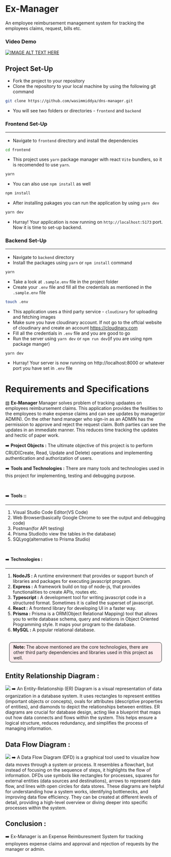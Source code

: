 # Ex-Manager
An employee reimbursement management system for tracking the employees claims, request, bills etc.

### Video Demo
[![IMAGE ALT TEXT HERE](https://img.youtube.com/vi/VZ1fmhOawfU/0.jpg)](https://www.youtube.com/watch?v=VZ1fmhOawfU)

## Project Set-Up
* Fork the project to your repository
* Clone the repository to your local machine by using the following git command
```bash
git clone https://github.com/wasimmiddya/dns-manager.git
```
* You will see two folders or directories - ```frontend``` and ```backend```

### Frontend Set-Up<hr>
* Navigate to `frontend` directory and install the dependencies
```sh
cd frontend 
```
* This project uses `yarn` package manager with react `Vite` bundlers, so it is recomended to use `yarn`.
```sh
yarn
```
*  You can also use `npm install` as well
```sh
npm install
```
* After installing pakages you can run the application by using `yarn dev`
```sh
yarn dev
```
* Hurray! Your application is now running on `http://localhost:5173` port. Now it is time to set-up backend.


### Backend Set-Up<hr/>
* Navigate to `backend` directory
* Install the packages using `yarn` or `npm install` command
```sh
yarn
```
* Take a look at `.sample.env` file in the project folder
* Create your `.env` file and fill all the credentials as mentioned in the `.sample.env` file
```sh
touch .env
```
* This application uses a third party service - `cloudinary` for uploading and fetching images 
* Make sure you have cloudinary account. If not go to the offcial website of cloudinary and create an account https://cloudinary.com
* Fill all the credentials in `.env` file and you are good to go
* Run the server using `yarn dev` or `npm run dev`(if you are using npm package manger)
```sh
yarn dev
```
* Hurray! Your server is now running on http://localhost:8000 or whatever port you have set in `.env` file
  

# Requirements and Specifications
▧ **Ex-Manager** Manager solves problem of tracking updaates on employees reimbursement claims. This application provides the fesilities to the employees to make expense claims and can see updates by manager(or ADMIN). On the other hand manager who sign-in as an ADMIN has the permission to approve and reject the request claim. Both parties can see the updates in an immediate manner. This reduces time tracking the updates and hectic of paper work.

➡️ **Project Objects :** The ultimate objective of this project is to perform CRUD(Create, Read, Update and Delete) operations and implementing authentication and authorization of users.


➡️ **Tools and Technologies :** There are many tools and technologies used in this project for implementing, testing and debugging purpose.

<br/>

➡️ **Tools ::**<hr/>
1. Visual Studio Code Editor(VS Code)
2. Web Browser(basically Google Chrome to see the output and debugging code)
3. Postman(for API testing)
4. Prisma Studio(to view the tables in the database)
5. SQLyog(alternative to Prisma Studio)

<br/>

➡️ **Technologies :**<hr/>
1. **NodeJS :** A runtime envirenment that provides or support bunch of libraries and packages for executing javascript program.
2. **Express :** A framework build on top of node-js, that provides functionalities to create APIs, routes etc.
3. **Typescript :** A development tool for writing javascript code in a structured format. Sometimes it is called the superset of javascript.
4. **React :** A frontend library for developing UI in a faster way.
5. **Prisma :** Prisma is a ORM(Object Relational Mapping) tool that allows you to write database schema, query and relations in Object Oriented Programming style. It maps your program to the database.
6. **MySQL :** A popular relational database.

<br/>
<p style="background-color: rgba(255,80,100, 0.1); padding: 5px 12px; border-radius: 8px; border: 1px solid; width: 90%; margin: 0 auto;">
    <b>Note: </b> The above mentioned are the core technologies, there are other third party dependencies and libraries used in this project as well.
</p> 

## Entity Relationship Diagram : 
<image src="ERD.png"/>
➡️ An Entity-Relationship (ER) Diagram is a visual representation of data organization in a database system. It uses rectangles to represent entities (important objects or concepts), ovals for attributes (descriptive properties of entities), and diamonds to depict the relationships between entities. ER diagrams are crucial for database design, acting like a blueprint that maps out how data connects and flows within the system. This helps ensure a logical structure, reduces redundancy, and simplifies the process of managing information.

## Data Flow Diagram : 
<image src="DFD.png"/>
➡️ A Data Flow Diagram (DFD) is a graphical tool used to visualize how data moves through a system or process. It resembles a flowchart, but instead of focusing on the sequence of steps, it highlights the flow of information. DFDs use symbols like rectangles for processes, squares for external entities (data sources and destinations), arrows to represent data flow, and lines with open circles for data stores. These diagrams are helpful for understanding how a system works, identifying bottlenecks, and improving data flow efficiency. They can be created at different levels of detail, providing a high-level overview or diving deeper into specific processes within the system.

## Conclusion : 
➡️ Ex-Manager is an Expense Reimburesment System for tracking employees expense claims and approval and rejection of requests by the manager or admin.
